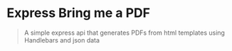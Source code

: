 # Express Bring me a PDF

> A simple express api that generates PDFs from html templates using Handlebars and json data
